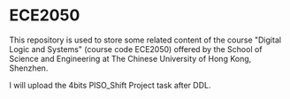 # ECE2050

This repository is used to store some related content of the course "Digital Logic and Systems" (course code ECE2050) offered by the School of Science and Engineering at The Chinese University of Hong Kong, Shenzhen.

I will upload the 4bits PISO_Shift Project task after DDL.

